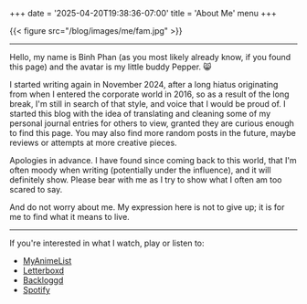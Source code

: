 +++
date = '2025-04-20T19:38:36-07:00'
title = 'About Me'
menu 
+++

{{< figure src="/blog/images/me/fam.jpg" >}}

---

Hello, my name is Binh Phan (as you most likely already know, if you found this page) and the avatar is my little buddy Pepper. 😸

I started writing again in November 2024, after a long hiatus originating from when I entered the corporate world in 2016, so as a result of the long break, I'm still in search of that style, and voice that I would be proud of. I started this blog with the idea of translating and cleaning some of my personal journal entries for others to view, granted they are curious enough to find this page. You may also find more random posts in the future, maybe reviews or attempts at more creative pieces. 

Apologies in advance. I have found since coming back to this world, that I'm often moody when writing (potentially under the influence), and it will definitely show. Please bear with me as I try to show what I often am too scared to say.

And do not worry about me. My expression here is not to give up; it is for me to find what it means to live.

---

If you're interested in what I watch, play or listen to:
* [MyAnimeList](https://myanimelist.net/profile/binhphan421)
* [Letterboxd](https://letterboxd.com/binhphan421/)
* [Backloggd](https://backloggd.com/u/binhphan421/)
* [Spotify](https://open.spotify.com/user/121516000?si=d09a2ffa2fab4e8a)